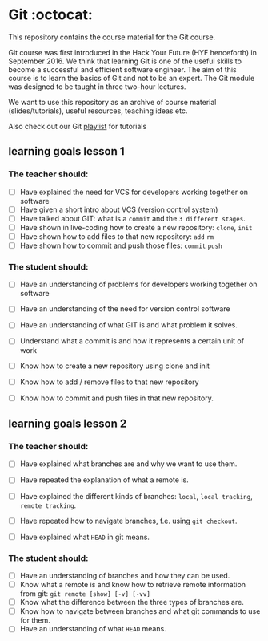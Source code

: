 # Git :octocat:
This repository contains the course material for the Git course.

Git course was first introduced in the Hack Your Future (HYF henceforth) in September 2016. We think that learning Git is one of the useful skills to become a successful and efficient software engineer. The aim of this course is to learn the basics of Git and not to be an expert. The Git module was designed to be taught in three two-hour lectures.

We want to use this repository as an archive of course material (slides/tutorials), useful resources, teaching ideas etc.

Also check out our Git [playlist](https://www.youtube.com/playlist?list=PLVYDhqbgYpYUGxRdtQdYVE5Q8h3bt6SIA) for tutorials

## learning goals lesson 1
 

### The teacher should:

* [ ] Have explained the need for VCS for developers working together on software
* [ ] Have given a short intro about VCS (version control system)
* [ ] Have talked about GIT: what is a `commit` and the `3 different stages`.
* [ ] Have shown in live-coding how to create a new repository: `clone`, `init`
* [ ] Have shown how to add files to that new repository: `add` `rm`
* [ ] Have shown how to commit and push those files: `commit` `push`

### The student should:

* [ ] Have an understanding of problems for developers working together on software
* [ ] Have an understanding of the need for version control software
* [ ] Have an understanding of what GIT is and what problem it solves.
* [ ] Understand what a commit is and how it represents a certain unit of work
* [ ] Know how to create a new repository using clone and init
* [ ] Know how to add / remove files to that new repository
* [ ] Know how to commit and push files in that new repository.


## learning goals lesson 2

### The teacher should:

* [ ] Have explained what branches are and why we want to use them.
* [ ] Have repeated the explanation of what a remote is.
* [ ] Have explained the different kinds of branches: `local`, `local tracking`, `remote tracking`.
* [ ] Have repeated how to navigate branches, f.e. using `git checkout`.
* [ ] Have explained what `HEAD` in git means.


### The student should:

* [ ] Have an understanding of branches and how they can be used.
* [ ] Know what a remote is and know how to retrieve remote information from git: `git remote [show] [-v] [-vv]`
* [ ] Know what the difference between the three types of branches are.
* [ ] Know how to navigate between branches and what git commands to use for them.
* [ ] Have an understanding of what `HEAD` means.
